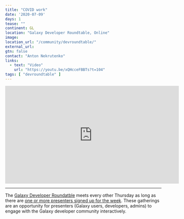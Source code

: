 ```yaml
---
title: "COVID work"
date: '2020-07-09'
days: 1
tease: ""
continent: GL
location: "Galaxy Developer Roundtable, Online"
image: 
location_url: "/community/devroundtable/"
external_url:
gtn: false
contact: "Anton Nekrutenko"
links:
  - text: "Video"
    url: "https://youtu.be/xQHcceFBBTs?t=104"
tags: [ "devroundtable" ]
---
```


<iframe width="560" height="315" src="https://www.youtube-nocookie.com/embed/xQHcceFBBTs" frameborder="0" allow="accelerometer; autoplay; encrypted-media; gyroscope; picture-in-picture" allowfullscreen></iframe>

---

The [Galaxy Developer Roundatble](/community/devroundtable/) meets every other Thursday as long as there are [one or more presenters signed up for the week](https://bit.ly/gxdevroundtablepresent).  These gatherings are an opportunity for presenters (Galaxy users, developers, admins) to engage with the Galaxy developer community interactively.
